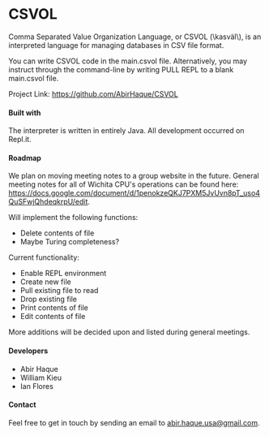 ﻿# CSVOL
Comma Separated Value Organization Language, or CSVOL (\kasväl\\), is an interpreted language for managing databases in CSV file format.

You can write CSVOL code in the main.csvol file. Alternatively, you may instruct through the command-line by writing PULL REPL to a blank main.csvol file.

Project Link: https://github.com/AbirHaque/CSVOL

#### Built with
The interpreter is written in entirely Java. All development occurred on Repl.it.

#### Roadmap
We plan on moving meeting notes to a group website in the future. General meeting notes for all of Wichita CPU's operations can be found here: https://docs.google.com/document/d/1penokzeQKJ7PXM5JvUvn8pT_uso4QuSFwjQhdeqkrpU/edit.

Will implement the following functions:
- Delete contents of file
- Maybe Turing completeness?

Current functionality:
- Enable REPL environment
- Create new file
- Pull existing file to read
- Drop existing file
- Print contents of file
- Edit contents of file

More additions will be decided upon and listed during general meetings.

#### Developers
- Abir Haque
- William Kieu
- Ian Flores

#### Contact
Feel free to get in touch by sending an email to abir.haque.usa@gmail.com.
